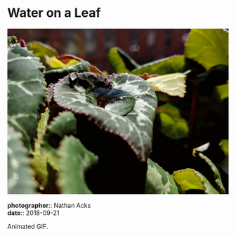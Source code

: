 # Water on a Leaf

![An animated GIF of a drop of water, caught in the middle of a Cyclamen leaf](assets/2018-09-21-water-on-a-leaf.webp)

**photographer**:: Nathan Acks  
**date**:: 2018-09-21

Animated GIF.
